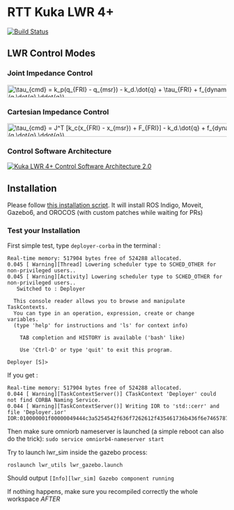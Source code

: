 RTT Kuka LWR 4+
===================
[![Build Status](https://travis-ci.org/kuka-isir/rtt_lwr.svg?branch=master)](https://travis-ci.org/kuka-isir/rtt_lwr)

## LWR Control Modes

### Joint Impedance Control
<img src="http://www.sciweavers.org/tex2img.php?eq=%5Ctau_%7Bcmd%7D%20%3D%20k_p%28q_%7BFRI%7D%20-%20q_%7Bmsr%7D%29%20-%20k_d.%5Cdot%7Bq%7D%20%2B%20%5Ctau_%7BFRI%7D%20%2B%20%20f_%7Bdynamics%7D%28q%2C%5Cdot%7Bq%7D%2C%5Cddot%7Bq%7D%29&bc=Transparent&fc=Black&im=png&fs=18&ff=modern&edit=0" align="center" border="0" alt="\tau_{cmd} = k_p(q_{FRI} - q_{msr}) - k_d.\dot{q} + \tau_{FRI} +  f_{dynamics}(q,\dot{q},\ddot{q})" width="590" height="29" />

### Cartesian Impedance Control
<img src="http://www.sciweavers.org/tex2img.php?eq=%5Ctau_%7Bcmd%7D%20%3D%20J%5ET%20%5Bk_c%28x_%7BFRI%7D%20-%20x_%7Bmsr%7D%29%20%20%2B%20F_%7BFRI%7D%5D%20-%20k_d.%5Cdot%7Bq%7D%20%2B%20f_%7Bdynamics%7D%28q%2C%5Cdot%7Bq%7D%2C%5Cddot%7Bq%7D%29&bc=Transparent&fc=Black&im=png&fs=18&ff=modern&edit=0" align="center" border="0" alt="\tau_{cmd} = J^T [k_c(x_{FRI} - x_{msr})  + F_{FRI}] - k_d.\dot{q} + f_{dynamics}(q,\dot{q},\ddot{q})" width="642" height="31" />

### Control Software Architecture

[![Kuka LWR 4+ Control Software Architecture 2.0](https://docs.google.com/drawings/d/1CGQaes89flOIwtlaBMlV-LNl8od_qBvY_emp2re9bnE/pub?w=2283&amp)](https://goo.gl/jb8QS9)

## Installation

Please follow [this installation script](https://github.com/kuka-isir/lwr_setup). It will install ROS Indigo, Moveit, Gazebo6, and OROCOS (with custom patches while waiting for PRs)

### Test your Installation

First simple test, type ```deployer-corba``` in the terminal :
```
Real-time memory: 517904 bytes free of 524288 allocated.
0.045 [ Warning][Thread] Lowering scheduler type to SCHED_OTHER for non-privileged users..
0.045 [ Warning][Activity] Lowering scheduler type to SCHED_OTHER for non-privileged users..
   Switched to : Deployer

  This console reader allows you to browse and manipulate TaskContexts.
  You can type in an operation, expression, create or change variables.
  (type 'help' for instructions and 'ls' for context info)

    TAB completion and HISTORY is available ('bash' like)

    Use 'Ctrl-D' or type 'quit' to exit this program.

Deployer [S]>
```

If you get :
```
Real-time memory: 517904 bytes free of 524288 allocated.
0.044 [ Warning][TaskContextServer()] CTaskContext 'Deployer' could not find CORBA Naming Service.
0.044 [ Warning][TaskContextServer()] Writing IOR to 'std::cerr' and file 'Deployer.ior'
IOR:010000001f00000049444c3a5254542f636f7262612f435461736b436f6e746578743a312e300000010000000000000068000000010102000f0000003133342e3135372e31392e31353100008bd400000e000000febe3aaf5600004cbc000000000000000200000000000000080000000100000000545441010000001c00000001000000010001000100000001000105090101000100000009010100
```

Then make sure omniorb nameserver is launched (a simple reboot can also do the trick):
```sudo service omniorb4-nameserver start```

Try to launch lwr_sim inside the gazebo process:

```
roslaunch lwr_utils lwr_gazebo.launch
```

Should output ```[Info][lwr_sim] Gazebo component running```

If nothing happens, make sure you recompiled correctly the whole workspace *AFTER*
